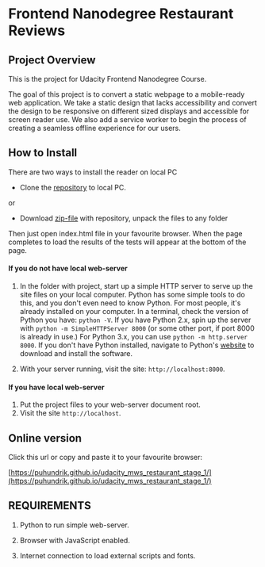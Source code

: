 # Frontend Nanodegree Restaurant Reviews

## Project Overview

This is the project for Udacity Frontend Nanodegree Course.

The goal of this project is to convert a static webpage to a mobile-ready web application. We take a static design that lacks accessibility and convert the design to be responsive on different sized displays and accessible for screen reader use. We also add a service worker to begin the process of creating a seamless offline experience for our users. 

## How to Install

There are two ways to install the reader on local PC

* Clone the [repository](https://github.com/puhundrik/udacity_feedreader_testing.git) to local PC.

or

* Download [zip-file](https://github.com/puhundrik/udacity_feedreader_testing/archive/master.zip) with repository, unpack the files to any folder

Then just open index.html file in your favourite browser. When the page completes to load the results of the tests will appear at the bottom of the page.

#### If you do not have local web-server

1. In the folder with project, start up a simple HTTP server to serve up the site files on your local computer. Python has some simple tools to do this, and you don't even need to know Python. For most people, it's already installed on your computer.
In a terminal, check the version of Python you have: `python -V`. If you have Python 2.x, spin up the server with `python -m SimpleHTTPServer 8000` (or some other port, if port 8000 is already in use.) For Python 3.x, you can use `python -m http.server 8000`. If you don't have Python installed, navigate to Python's [website](https://www.python.org/) to download and install the software.

2. With your server running, visit the site: `http://localhost:8000`.

#### If you have local web-server
1. Put the project files to your web-server document root.
2. Visit the site `http://localhost`.

## Online version

Click this url or copy and paste it to your favourite browser:

[https://puhundrik.github.io/udacity_mws_restaurant_stage_1/](https://puhundrik.github.io/udacity_mws_restaurant_stage_1/)

## REQUIREMENTS

1. Python to run simple web-server.

2. Browser with JavaScript enabled.

3. Internet connection to load external scripts and fonts.